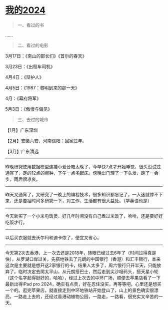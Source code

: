 # [我的2024](https://github.com/flyfish321/gitblog/issues/9)

>  一、看过的书

......

> 二、看过的电影

3月17日：《南山的部长们》《首尔的春天》

3月23日：《出租车司机》

4月4日：《辩护人》

4月5日：《1987：黎明到来的那一天》

4月：《幕府将军》

5月3日：《傲慢与偏见》

>  三、去过的城市

【1月】广东深圳

【2月】安徽六安、河南信阳：回家过年。

【3月】广东清远

---

昨晚研究使用数据模型连接小爱音箱太晚了，今早快7点才开始睡觉，很久没试过通宵了，定的12点的闹钟，下午一点多起床。傍晚出门理了一下头发，跑了一会步，雨后很凉爽。

---

昨天又通宵了，又研究了一晚上的编程技术，很多知识都忘记了，一入迷就停不下来，还是要抽时间多研究一下，对工作、生活都有很大益处。（学英语也是）

---

今天新买了一个小米电饭煲，好几年时间没有自己煮过米饭了，哈哈，还是要好好吃饭才行。

---

以后买衣服就去沃尔玛和迪卡侬了，便宜又省心。

---

今天第2次去香港，上一次去还是2018年，转眼已经过去6年了（时间过得真是快），从罗湖口岸过关，先搭地铁去了元朗的中国银行（香港）和汇丰银行，本来这次是主要就是想开这2家银行的卡，结果人太多了，周六银行只开半天，只能放弃了。临时决定去爬太平山，从元朗搭巴士，然后走到尖沙咀码头，搭天星小轮（这个名字起得挺好的，哈哈），经过上次去的中环广场，顺便去苹果店看了一下最新出得iPad pro 2024，确实有点贵，好在忍住没买，再等等吧，心里还是想买一个的。逛完苹果店，就直接走到中环地铁站开始登山了，山上的景色确实很漂亮，一路走上去的，还经过香港动植物公园，一路走，一路看，很充实又辛苦的一天。